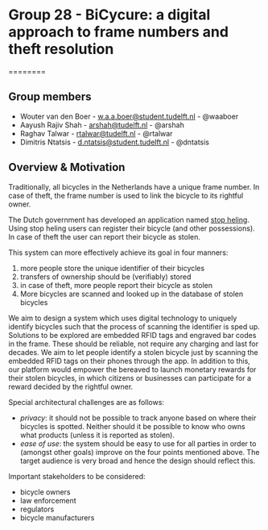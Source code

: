 # Group 28 - BiCycure: a digital approach to frame numbers and theft resolution
========

## Group members
*   Wouter van den Boer - w.a.a.boer@student.tudelft.nl - @waaboer
*   Aayush Rajiv Shah - arshah@tudelft.nl - @arshah
*   Raghav Talwar - rtalwar@tudelft.nl - @rtalwar
*   Dimitris Ntatsis - d.ntatsis@student.tudelft.nl - @dntatsis

## Overview & Motivation
Traditionally, all bicycles in the Netherlands have a unique frame number. In case of theft, the frame number is used to link the bicycle to its rightful owner.

The Dutch government has developed an application named [stop heling](https://www.stopheling.nl/en/registreren). Using stop heling users can register their bicycle (and other possessions). In case of theft the user can report their bicycle as stolen.

This system can more effectively achieve its goal in four manners:

1.  more people store the unique identifier of their bicycles
2.  transfers of ownership should be (verifiably) stored
3.  in case of theft, more people report their bicycle as stolen
4.  More bicycles are scanned and looked up in the database of stolen bicycles

We aim to design a system which uses digital technology to uniquely identify bicycles such that the process of scanning the identifier is sped up. Solutions to be explored are embedded RFID tags and engraved bar codes in the frame. These should be reliable, not require any charging and last for decades. We aim to let people identify a stolen bicycle just by scanning the embedded RFID tags on their phones through the app. In addition to this, our platform would empower the bereaved to launch monetary rewards for their stolen bicycles, in which citizens or businesses can participate for a reward decided by the rightful owner.

Special architectural challenges are as follows:

*   *privacy*: it should not be possible to track anyone based on where their bicycles is spotted. Neither should it be possible to know who owns what products (unless it is reported as stolen).
*   *ease of use*: the system should be easy to use for all parties in order to (amongst other goals) improve on the four points mentioned above. The target audience is very broad and hence the design should reflect this.

Important stakeholders to be considered:

*   bicycle owners
*   law enforcement
*   regulators
*   bicycle manufacturers



